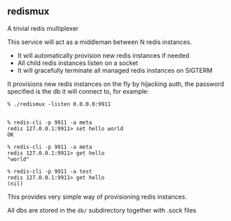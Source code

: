## redismux

A trivial redis multiplexer

This service will act as a middleman between N redis instances.

- It will automatically provision new redis instances if needed
- All child redis instances listen on a socket
- It will gracefully terminate all managed redis instances on SIGTERM

It provisions new redis instances on the fly by hijacking auth, the password
specified is the db it will connect to, for example:

```
% ./redismux -listen 0.0.0.0:9911


% redis-cli -p 9911 -a meta
redis 127.0.0.1:9911> set hello world
OK

% redis-cli -p 9911 -a meta
redis 127.0.0.1:9911> get hello
"world"

% redis-cli -p 9911 -a test
redis 127.0.0.1:9911> get hello
(nil)
```

This provides very simple way of provisioning redis instances.

All dbs are stored in the `db/` subdirectory together with .sock files
